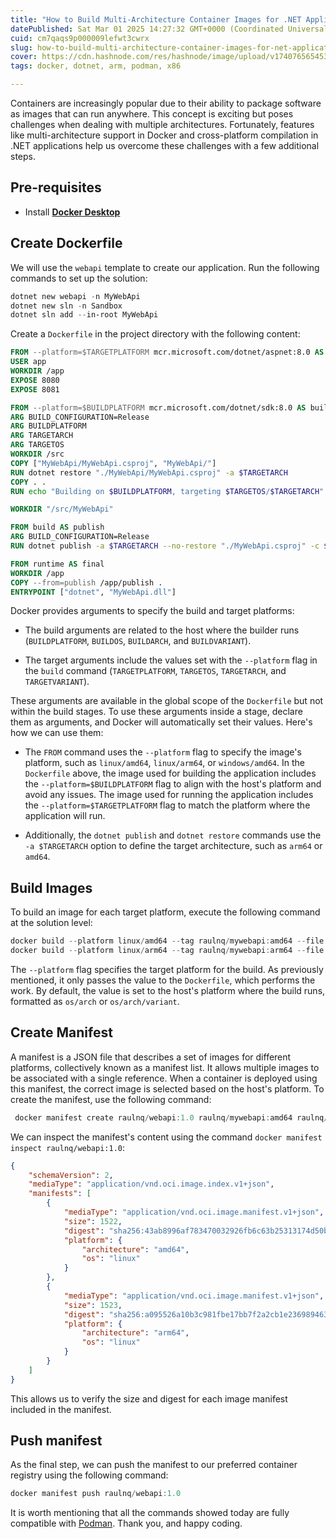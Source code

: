 ```yaml
---
title: "How to Build Multi-Architecture Container Images for .NET Applications"
datePublished: Sat Mar 01 2025 14:27:32 GMT+0000 (Coordinated Universal Time)
cuid: cm7qaqs9p000009lefwt3cwrx
slug: how-to-build-multi-architecture-container-images-for-net-applications
cover: https://cdn.hashnode.com/res/hashnode/image/upload/v1740765654536/e97bab82-d82c-4877-8d64-3272f3c2e465.png
tags: docker, dotnet, arm, podman, x86

---
```


Containers are increasingly popular due to their ability to package software as images that can run anywhere. This concept is exciting but poses challenges when dealing with multiple architectures. Fortunately, features like multi-architecture support in Docker and cross-platform compilation in .NET applications help us overcome these challenges with a few additional steps.

## Pre-requisites

* Install [**Docker Desktop**](https://docs.docker.com/desktop/install/windows-install/)
    

## Create Dockerfile

We will use the `webapi` template to create our application. Run the following commands to set up the solution:

```powershell
dotnet new webapi -n MyWebApi
dotnet new sln -n Sandbox
dotnet sln add --in-root MyWebApi
```

Create a `Dockerfile` in the project directory with the following content:

```dockerfile
FROM --platform=$TARGETPLATFORM mcr.microsoft.com/dotnet/aspnet:8.0 AS runtime
USER app
WORKDIR /app
EXPOSE 8080
EXPOSE 8081

FROM --platform=$BUILDPLATFORM mcr.microsoft.com/dotnet/sdk:8.0 AS build
ARG BUILD_CONFIGURATION=Release
ARG BUILDPLATFORM
ARG TARGETARCH
ARG TARGETOS
WORKDIR /src
COPY ["MyWebApi/MyWebApi.csproj", "MyWebApi/"]
RUN dotnet restore "./MyWebApi/MyWebApi.csproj" -a $TARGETARCH 
COPY . .
RUN echo "Building on $BUILDPLATFORM, targeting $TARGETOS/$TARGETARCH"

WORKDIR "/src/MyWebApi"

FROM build AS publish
ARG BUILD_CONFIGURATION=Release
RUN dotnet publish -a $TARGETARCH --no-restore "./MyWebApi.csproj" -c $BUILD_CONFIGURATION -o /app/publish /p:UseAppHost=false

FROM runtime AS final
WORKDIR /app
COPY --from=publish /app/publish .
ENTRYPOINT ["dotnet", "MyWebApi.dll"]
```

Docker provides arguments to specify the build and target platforms:

* The build arguments are related to the host where the builder runs (`BUILDPLATFORM`, `BUILDOS`, `BUILDARCH`, and `BUILDVARIANT`).
    
* The target arguments include the values set with the `--platform` flag in the `build` command (`TARGETPLATFORM`, `TARGETOS`, `TARGETARCH`, and `TARGETVARIANT`).
    

These arguments are available in the global scope of the `Dockerfile` but not within the build stages. To use these arguments inside a stage, declare them as arguments, and Docker will automatically set their values. Here's how we can use them:

* The `FROM` command uses the `--platform` flag to specify the image's platform, such as `linux/amd64`, `linux/arm64`, or `windows/amd64`. In the `Dockerfile` above, the image used for building the application includes the `--platform=$BUILDPLATFORM` flag to align with the host's platform and avoid any issues. The image used for running the application includes the `--platform=$TARGETPLATFORM` flag to match the platform where the application will run.
    
* Additionally, the `dotnet publish` and `dotnet restore` commands use the `-a $TARGETARCH` option to define the target architecture, such as `arm64` or `amd64`.
    

## Build Images

To build an image for each target platform, execute the following command at the solution level:

```powershell
docker build --platform linux/amd64 --tag raulnq/mywebapi:amd64 --file .\MyWebApi\Dockerfile .
docker build --platform linux/arm64 --tag raulnq/mywebapi:arm64 --file .\MyWebApi\Dockerfile .
```

The `--platform` flag specifies the target platform for the build. As previously mentioned, it only passes the value to the `Dockerfile`, which performs the work. By default, the value is set to the host's platform where the build runs, formatted as `os/arch` or `os/arch/variant`.

## Create Manifest

A manifest is a JSON file that describes a set of images for different platforms, collectively known as a manifest list. It allows multiple images to be associated with a single reference. When a container is deployed using this manifest, the correct image is selected based on the host's platform. To create the manifest, use the following command:

```powershell
 docker manifest create raulnq/webapi:1.0 raulnq/mywebapi:amd64 raulnq/mywebapi:arm64
```

We can inspect the manifest's content using the command `docker manifest inspect raulnq/webapi:1.0`:

```json
{
    "schemaVersion": 2,
    "mediaType": "application/vnd.oci.image.index.v1+json",
    "manifests": [
        {
            "mediaType": "application/vnd.oci.image.manifest.v1+json",
            "size": 1522,
            "digest": "sha256:43ab8996af783470032926fb6c63b25313174d50b360a78f9e6f70344a706df3",
            "platform": {
                "architecture": "amd64",
                "os": "linux"
            }
        },
        {
            "mediaType": "application/vnd.oci.image.manifest.v1+json",
            "size": 1523,
            "digest": "sha256:a095526a10b3c981fbe17bb7f2a2cb1e236989463bcfe3eb0b5df654c351e0b4",
            "platform": {
                "architecture": "arm64",
                "os": "linux"
            }
        }
    ]
}
```

This allows us to verify the size and digest for each image manifest included in the manifest.

## Push manifest

As the final step, we can push the manifest to our preferred container registry using the following command:

```powershell
docker manifest push raulnq/webapi:1.0
```

It is worth mentioning that all the commands showed today are fully compatible with [Podman](https://podman.io/). Thank you, and happy coding.